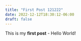 ```yaml
---
title: "First Post 121222"
date: 2022-12-12T18:30:12-06:00
draft: false
---
```


This is my **first post** - Hello World!
